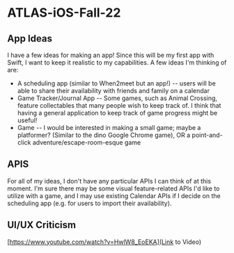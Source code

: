 # ATLAS-iOS-Fall-22

## App Ideas
I have a few ideas for making an app! Since this will be my first app with Swift, I want to keep it realistic to my capabilities. A few ideas I'm thinking of are:

* A scheduling app (similar to When2meet but an app!) -- users will be able to share their availability with friends and family on a calendar
* Game Tracker/Journal App -- Some games, such as Animal Crossing, feature collectables that many people wish to keep track of. I think that having a general application to keep track of game progress might be useful!
* Game -- I would be interested in making a small game; maybe a platformer? (Similar to the dino Google Chrome game), OR a point-and-click adventure/escape-room-esque game

## APIS
For all of my ideas, I don't have any particular APIs I can think of at this moment. I'm sure there may be some visual feature-related APIs I'd like to utilize with a game, and I may use existing Calendar APIs if I decide on the scheduling app (e.g. for users to import their availability).

## UI/UX Criticism
[https://www.youtube.com/watch?v=HwlW8_EoEKA](Link to Video)
